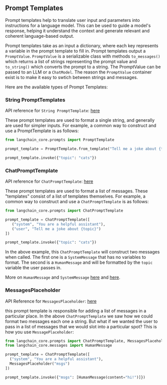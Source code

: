 ## Prompt Templates

Prompt templates help to translate user input and parameters into instructions for a language model. This can be used to guide a model's response, helping it understand the context and generate relevant and coherent language-based output.

Prompt templates take as an input a dictionary, where each key represents a variable in the prompt template to fill in.
Prompt templates output a `PromptValue`. `PromptValue` is a serializable class with methods `to_messages()` which returns a list of strings representing the prompt value and `to_string()` which converts the prompt to a string.
The PromptValue can be passed to an LLM or a `ChatModel`. The reason the `PromptValue` container exist is to make it easy to swtich between strings and messages.

Here are the available types of Prompt Templates:

### String PromptTemplates

API reference for `String PromptTemplate`: [here](https://python.langchain.com/api_reference/core/prompts/langchain_core.prompts.prompt.PromptTemplate.html)

These prompt templates are used to format a single string, and generally are used for simpler inputs. For example, a common way to construct and use a PromptTemplate is as follows:

```python
from langchain_core.prompts import PromptTemplate

prompt_template = PromptTemplate.from_template("Tell me a joke about {topic}")

prompt_template.invoke({"topic": "cats"})
```

### ChatPromptTemplate

API reference for `ChatPromptTemplate`: [here](https://python.langchain.com/api_reference/core/prompts/langchain_core.prompts.chat.ChatPromptTemplate.html)

These prompt templates are used to format a list of messages. These "templates" consist of a list of templates themselves. For example, a common way to construct and use a `ChatPromptTemplate` is as follows:

```python
from langchain_core.prompts import ChatPromptTemplate

prompt_template = ChatPromptTemplate([
   ("system", "You are a helpful assistant"),
   ("user", "Tell me a joke about {topic}")
])

prompt_template.invoke({"topic": "cats"})
```

In the above example, this `ChatPromptTemplate` will construct two messages when called. The first one is a `SystemMessage` that has no variables to format. The second is a `HumanMessage` and will be formatted by the `topic` variable the user passes in.

More on `HumanMessage` and `SystemMessage` [here](https://python.langchain.com/api_reference/core/messages/langchain_core.messages.human.HumanMessage.html) and [here](https://python.langchain.com/api_reference/core/messages/langchain_core.messages.system.SystemMessage.html).

### MessagesPlaceholder

API Reference for `MessagesPlaceholder`: [here](https://python.langchain.com/api_reference/core/prompts/langchain_core.prompts.chat.MessagesPlaceholder.html)

this prompt template is responsible for adding a list of messages in a particular place. In the above `ChatPromptTemplate` we saw how we could format two messages each one a string. But what if we wanted the user to pass in a list of messages that we would slot into a particular spot? This is how you use `MessagePlaceholder`:

```python
from langchain_core.prompts import ChatPromptTemplate, MessagesPlaceholder
from langchain_core.messages import HumanMessage

prompt_template = ChatPromptTemplate([
  ("system", "You are a helpful assistant"),
  MessagesPlaceholder("msgs")
])

prompt_template.invoke({"msgs": [HumanMessage(content="hi!")]})
```
